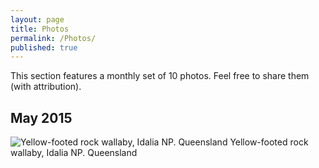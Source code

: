 ```yaml
---
layout: page
title: Photos
permalink: /Photos/
published: true
---
```



This section features a monthly set of 10 photos. Feel free to share them (with attribution). 

## May 2015

![Yellow-footed rock wallaby, Idalia NP. Queensland](/images/DSC03138.JPG)
Yellow-footed rock wallaby, Idalia NP. Queensland

